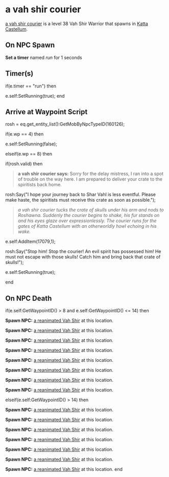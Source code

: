 # a vah shir courier



[a vah shir courier](/npc/160171) is a level 38 Vah Shir Warrior that spawns in [Katta Castellum](/zone/160).



## On NPC Spawn

**Set a timer** named *run* for 1 seconds


## Timer(s)

if(e.timer == "run") then


e.self:SetRunning(true);
end



## Arrive at Waypoint Script

rosh = eq.get_entity_list():GetMobByNpcTypeID(160126);

if(e.wp == 4) then


e.self:SetRunning(false);

elseif(e.wp == 8) then


if(rosh.valid) then



>**a vah shir courier says:** Sorry for the delay mistress, I ran into a spot of trouble on the way here. I am prepared to deliver your crate to the spiritists back home.



rosh:Say("I hope your journey back to Shar Vahl is less eventful. Please make haste, the spiritists must receive this crate as soon as possible.");



>*a vah shir courier tucks the crate of skulls under his arm and nods to Roshawna. Suddenly the courier begins to shake, his fur stands on and his eyes glaze over expressionlessly. The courier runs for the gates of Katta Castellum with an otherworldly howl echoing in his wake.*



e.self:AddItem(17079,1);



rosh:Say("Stop him! Stop the courier! An evil spirit has possessed him! He must not escape with those skulls! Catch him and bring back that crate of skulls!");



e.self:SetRunning(true);

end






## On NPC Death

if(e.self:GetWaypointID() > 8 and e.self:GetWaypointID() <= 14) then


**Spawn NPC:**  [a reanimated Vah Shir](/npc/160172) at this location.


**Spawn NPC:**  [a reanimated Vah Shir](/npc/160172) at this location.


**Spawn NPC:**  [a reanimated Vah Shir](/npc/160172) at this location.


**Spawn NPC:**  [a reanimated Vah Shir](/npc/160172) at this location.


**Spawn NPC:**  [a reanimated Vah Shir](/npc/160172) at this location.


**Spawn NPC:**  [a reanimated Vah Shir](/npc/160172) at this location.


**Spawn NPC:**  [a reanimated Vah Shir](/npc/160172) at this location.


**Spawn NPC:**  [a reanimated Vah Shir](/npc/160172) at this location.

elseif(e.self:GetWaypointID() > 14) then


**Spawn NPC:**  [a reanimated Vah Shir](/npc/160172) at this location.


**Spawn NPC:**  [a reanimated Vah Shir](/npc/160172) at this location.


**Spawn NPC:**  [a reanimated Vah Shir](/npc/160172) at this location.


**Spawn NPC:**  [a reanimated Vah Shir](/npc/160172) at this location.


**Spawn NPC:**  [a reanimated Vah Shir](/npc/160172) at this location.


**Spawn NPC:**  [a reanimated Vah Shir](/npc/160172) at this location.


**Spawn NPC:**  [a reanimated Vah Shir](/npc/160172) at this location.
end


